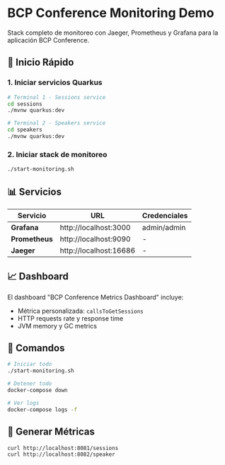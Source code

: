 # BCP Conference Monitoring Demo

Stack completo de monitoreo con Jaeger, Prometheus y Grafana para la aplicación BCP Conference.

## 🚀 Inicio Rápido

### 1. Iniciar servicios Quarkus
```bash
# Terminal 1 - Sessions service
cd sessions
./mvnw quarkus:dev

# Terminal 2 - Speakers service  
cd speakers
./mvnw quarkus:dev
```

### 2. Iniciar stack de monitoreo
```bash
./start-monitoring.sh
```

## 📊 Servicios

| Servicio | URL | Credenciales |
|----------|-----|--------------|
| **Grafana** | http://localhost:3000 | admin/admin |
| **Prometheus** | http://localhost:9090 | - |
| **Jaeger** | http://localhost:16686 | - |

## 📈 Dashboard

El dashboard "BCP Conference Metrics Dashboard" incluye:
- Métrica personalizada: `callsToGetSessions`
- HTTP requests rate y response time
- JVM memory y GC metrics

## 🛑 Comandos

```bash
# Iniciar todo
./start-monitoring.sh

# Detener todo
docker-compose down

# Ver logs
docker-compose logs -f
```

## 📝 Generar Métricas

```bash
curl http://localhost:8081/sessions
curl http://localhost:8082/speaker
```
